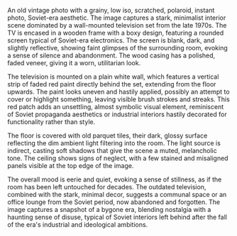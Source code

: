 An old vintage photo with a grainy, low iso, scratched, polaroid, instant photo, Soviet-era aesthetic. The image captures a stark, minimalist interior scene dominated by a wall-mounted television set from the late 1970s. The TV is encased in a wooden frame with a boxy design, featuring a rounded screen typical of Soviet-era electronics. The screen is blank, dark, and slightly reflective, showing faint glimpses of the surrounding room, evoking a sense of silence and abandonment. The wood casing has a polished, faded veneer, giving it a worn, utilitarian look.

The television is mounted on a plain white wall, which features a vertical strip of faded red paint directly behind the set, extending from the floor upwards. The paint looks uneven and hastily applied, possibly an attempt to cover or highlight something, leaving visible brush strokes and streaks. This red patch adds an unsettling, almost symbolic visual element, reminiscent of Soviet propaganda aesthetics or industrial interiors hastily decorated for functionality rather than style.

The floor is covered with old parquet tiles, their dark, glossy surface reflecting the dim ambient light filtering into the room. The light source is indirect, casting soft shadows that give the scene a muted, melancholic tone. The ceiling shows signs of neglect, with a few stained and misaligned panels visible at the top edge of the image.

The overall mood is eerie and quiet, evoking a sense of stillness, as if the room has been left untouched for decades. The outdated television, combined with the stark, minimal decor, suggests a communal space or an office lounge from the Soviet period, now abandoned and forgotten. The image captures a snapshot of a bygone era, blending nostalgia with a haunting sense of disuse, typical of Soviet interiors left behind after the fall of the era's industrial and ideological ambitions.
